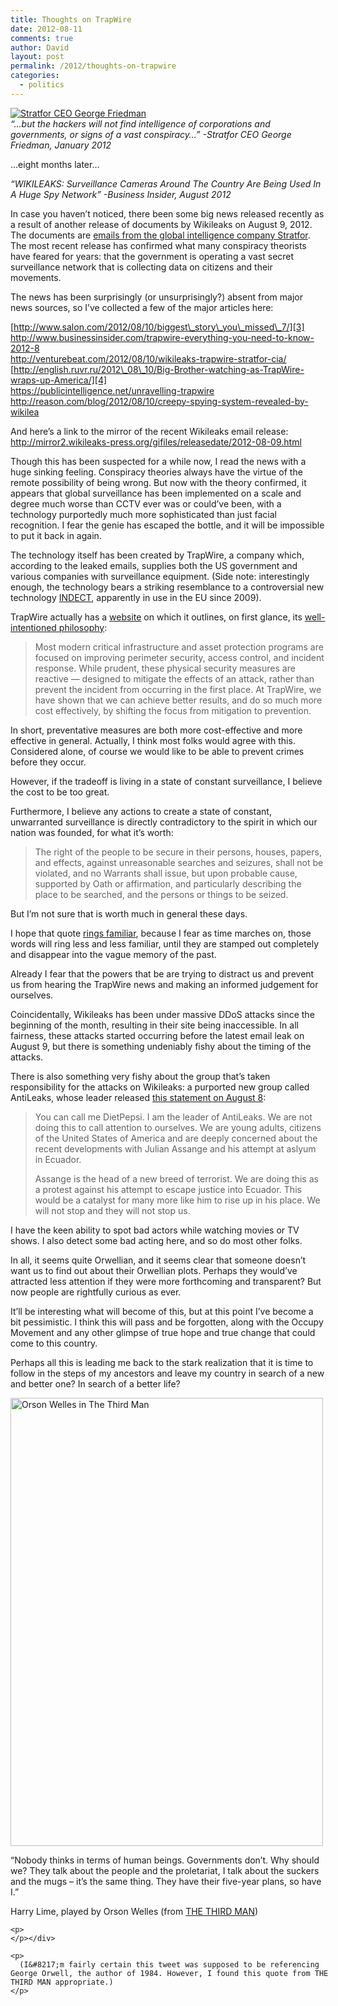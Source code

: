 ```yaml
---
title: Thoughts on TrapWire
date: 2012-08-11
comments: true
author: David
layout: post
permalink: /2012/thoughts-on-trapwire
categories:
  - politics
---
```

[<img src="http://davidbcalhoun.com/wp-content/uploads/2012/08/george-friedman-stratfor.jpg" alt="Stratfor CEO George Friedman" title="Stratfor CEO George Friedman" class="size-full wp-image-943" />][1]  
*&#8220;&#8230;but the hackers will not find intelligence of corporations and governments, or signs of a vast conspiracy&#8230;&#8221; -Stratfor CEO George Friedman, January 2012*

&#8230;eight months later&#8230;

*&#8220;WIKILEAKS: Surveillance Cameras Around The Country Are Being Used In A Huge Spy Network&#8221; -Business Insider, August 2012*

In case you haven&#8217;t noticed, there been some big news released recently as a result of another release of documents by Wikileaks on August 9, 2012. The documents are [emails from the global intelligence company Stratfor][2]. The most recent release has confirmed what many conspiracy theorists have feared for years: that the government is operating a vast secret surveillance network that is collecting data on citizens and their movements.

The news has been surprisingly (or unsurprisingly?) absent from major news sources, so I&#8217;ve collected a few of the major articles here:

[http://www.salon.com/2012/08/10/biggest\_story\_you\_missed\_7/][3]  
<http://www.businessinsider.com/trapwire-everything-you-need-to-know-2012-8>  
<http://venturebeat.com/2012/08/10/wikileaks-trapwire-stratfor-cia/>  
[http://english.ruvr.ru/2012\_08\_10/Big-Brother-watching-as-TrapWire-wraps-up-America/][4]  
<https://publicintelligence.net/unravelling-trapwire>  
<http://reason.com/blog/2012/08/10/creepy-spying-system-revealed-by-wikilea>

And here&#8217;s a link to the mirror of the recent Wikileaks email release: <http://mirror2.wikileaks-press.org/gifiles/releasedate/2012-08-09.html>

Though this has been suspected for a while now, I read the news with a huge sinking feeling. Conspiracy theories always have the virtue of the remote possibility of being wrong. But now with the theory confirmed, it appears that global surveillance has been implemented on a scale and degree much worse than CCTV ever was or could&#8217;ve been, with a technology purportedly much more sophisticated than just facial recognition. I fear the genie has escaped the bottle, and it will be impossible to put it back in again.

The technology itself has been created by TrapWire, a company which, according to the leaked emails, supplies both the US government and various companies with surveillance equipment. (Side note: interestingly enough, the technology bears a striking resemblance to a controversial new technology [INDECT][5], apparently in use in the EU since 2009).

TrapWire actually has a [website][6] on which it outlines, on first glance, its [well-intentioned philosophy][7]:

> Most modern critical infrastructure and asset protection programs are focused on improving perimeter security, access control, and incident response. While prudent, these physical security measures are reactive &#8212; designed to mitigate the effects of an attack, rather than prevent the incident from occurring in the first place. At TrapWire, we have shown that we can achieve better results, and do so much more cost effectively, by shifting the focus from mitigation to prevention.

In short, preventative measures are both more cost-effective and more effective in general. Actually, I think most folks would agree with this. Considered alone, of course we would like to be able to prevent crimes before they occur.

However, if the tradeoff is living in a state of constant surveillance, I believe the cost to be too great.

Furthermore, I believe any actions to create a state of constant, unwarranted surveillance is directly contradictory to the spirit in which our nation was founded, for what it&#8217;s worth:

> The right of the people to be secure in their persons, houses, papers, and effects, against unreasonable searches and seizures, shall not be violated, and no Warrants shall issue, but upon probable cause, supported by Oath or affirmation, and particularly describing the place to be searched, and the persons or things to be seized.

But I&#8217;m not sure that is worth much in general these days.

I hope that quote [rings familiar][8], because I fear as time marches on, those words will ring less and less familiar, until they are stamped out completely and disappear into the vague memory of the past.

Already I fear that the powers that be are trying to distract us and prevent us from hearing the TrapWire news and making an informed judgement for ourselves.

Coincidentally, Wikileaks has been under massive DDoS attacks since the beginning of the month, resulting in their site being inaccessible. In all fairness, these attacks started occurring before the latest email leak on August 9, but there is something undeniably fishy about the timing of the attacks.

There is also something very fishy about the group that&#8217;s taken responsibility for the attacks on Wikileaks: a purported new group called AntiLeaks, whose leader released [this statement on August 8][9]:

> You can call me DietPepsi. I am the leader of AntiLeaks. We are not doing this to call attention to ourselves. We are young adults, citizens of the United States of America and are deeply concerned about the recent developments with Julian Assange and his attempt at aslyum in Ecuador.
> 
> Assange is the head of a new breed of terrorist. We are doing this as a protest against his attempt to escape justice into Ecuador. This would be a catalyst for many more like him to rise up in his place. We will not stop and they will not stop us.

I have the keen ability to spot bad actors while watching movies or TV shows. I also detect some bad acting here, and so do most other folks.

In all, it seems quite Orwellian, and it seems clear that someone doesn&#8217;t want us to find out about their Orwellian plots. Perhaps they would&#8217;ve attracted less attention if they were more forthcoming and transparent? But now people are rightfully curious as ever.

It&#8217;ll be interesting what will become of this, but at this point I&#8217;ve become a bit pessimistic. I think this will pass and be forgotten, along with the Occupy Movement and any other glimpse of true hope and true change that could come to this country.

Perhaps all this is leading me back to the stark realization that it is time to follow in the steps of my ancestors and leave my country in search of a new and better one? In search of a better life?

<div id="attachment_941" style="width: 510px" class="wp-caption aligncenter">
  <a href="https://twitter.com/PhillyRoach/status/234423706389184512"><img src="http://davidbcalhoun.com/wp-content/uploads/2012/08/orson.png" alt="Orson Welles in The Third Man" title="Orson Welles in The Third Man" width="500" height="717" class="size-full wp-image-941" /></a><p class="wp-caption-text">
    &#8220;Nobody thinks in terms of human beings. Governments don&#8217;t. Why should we? They talk about the people and the proletariat, I talk about the suckers and the mugs &#8211; it&#8217;s the same thing. They have their five-year plans, so have I.&#8221; <p>
      Harry Lime, played by Orson Welles (from <a href="http://www.imdb.com/title/tt0041959/">THE THIRD MAN</a>)
    </p>
    
    <p>
    </p></div> 
    
    <p>
      (I&#8217;m fairly certain this tweet was supposed to be referencing George Orwell, the author of 1984. However, I found this quote from THE THIRD MAN appropriate.)
    </p>

 [1]: http://www.youtube.com/watch?v=ItreEs03A2k&#038;t=3m13s
 [2]: http://mirror2.wikileaks-press.org/gifiles/releasedate/2012-08-09.html
 [3]: http://www.salon.com/2012/08/10/biggest_story_you_missed_7/
 [4]: http://english.ruvr.ru/2012_08_10/Big-Brother-watching-as-TrapWire-wraps-up-America/
 [5]: http://stream.aljazeera.com/story/predicting-crime-online-and-offline-0022307
 [6]: http://www.trapwire.com/
 [7]: http://www.trapwire.com/attack.html
 [8]: http://en.wikipedia.org/wiki/Fourth_Amendment_to_the_United_States_Constitution
 [9]: http://www.twitlonger.com/show/intmnv